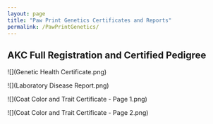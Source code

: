 ```yaml
---
layout: page
title: "Paw Print Genetics Certificates and Reports"
permalink: /PawPrintGenetics/
---
```


## AKC Full Registration and Certified Pedigree

![](Genetic Health Certificate.png)

![](Laboratory Disease Report.png)

![](Coat Color and Trait Certificate - Page 1.png)

![](Coat Color and Trait Certificate - Page 2.png)
